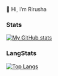 👋 Hi, I’m Rirusha

### Stats
[![My GitHub stats](https://github-readme-stats.vercel.app/api?username=Rirusha&show_icons=true&theme=transparent)](#Stats)

### LangStats
[![Top Langs](https://github-readme-stats.vercel.app/api/top-langs/?username=Rirusha&layout=compact)](#LangStats)
